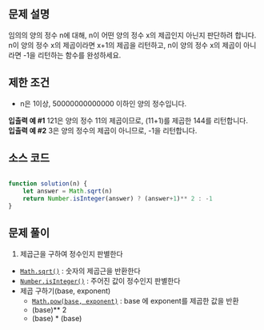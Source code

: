 ## 문제 설명

임의의 양의 정수 n에 대해, n이 어떤 양의 정수 x의 제곱인지 아닌지 판단하려 합니다.
n이 양의 정수 x의 제곱이라면 x+1의 제곱을 리턴하고, n이 양의 정수 x의 제곱이 아니라면 -1을 리턴하는 함수를 완성하세요.

## 제한 조건

- n은 1이상, 50000000000000 이하인 양의 정수입니다.

**입출력 예 #1** 121은 양의 정수 11의 제곱이므로, (11+1)를 제곱한 144를 리턴합니다.  
**입출력 예 #2** 3은 양의 정수의 제곱이 아니므로, -1을 리턴합니다.

## 소스 코드

```javascript

function solution(n) {
    let answer = Math.sqrt(n)
    return Number.isInteger(answer) ? (answer+1)** 2 : -1
}

```  

## 문제 풀이
1. 제곱근을 구하여 정수인지 판별한다
- [`Math.sqrt()`](https://developer.mozilla.org/ko/docs/Web/JavaScript/Reference/Global_Objects/Math/sqrt) : 숫자의 제곱근을 반환한다
- [`Number.isInteger()`](https://developer.mozilla.org/ko/docs/Web/JavaScript/Reference/Global_Objects/Number/isInteger) : 주어진 값이 정수인지 판별한다
- 제곱 구하기(base, exponent)
    - [`Math.pow(base, exponent)`](https://developer.mozilla.org/ko/docs/Web/JavaScript/Reference/Global_Objects/Math/pow) : base 에 exponent를 제곱한 값을 반환
    - (base)** 2
    - (base) * (base)

